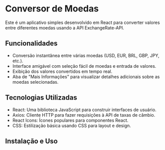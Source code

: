 # Conversor de Moedas

Este é um aplicativo simples desenvolvido em React para converter valores entre diferentes moedas usando a API ExchangeRate-API.

## Funcionalidades

- Conversão instantânea entre várias moedas (USD, EUR, BRL, GBP, JPY, etc.).
- Interface amigável com seleção fácil de moedas e entrada de valores.
- Exibição dos valores convertidos em tempo real.
- Aba de "Mais Informações" para visualizar detalhes adicionais sobre as moedas selecionadas.

## Tecnologias Utilizadas

- React: Uma biblioteca JavaScript para construir interfaces de usuário.
- Axios: Cliente HTTP para fazer requisições à API de taxas de câmbio.
- React Icons: Ícones populares para componentes React.
- CSS: Estilização básica usando CSS para layout e design.

## Instalação e Uso


